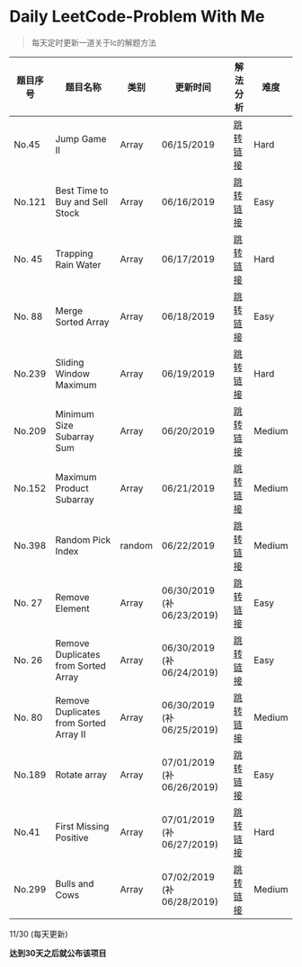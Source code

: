 # Daily LeetCode-Problem With Me
>  每天定时更新一道关于lc的解题方法

| 题目序号 | 题目名称                               | 类别   | 更新时间                  | 解法分析                                                     | 难度   |
| -------- | -------------------------------------- | ------ | ------------------------- | ------------------------------------------------------------ | ------ |
| No.45    | Jump Game II                           | Array  | 06/15/2019                | [跳转链接](https://github.com/halolong/Daily-LeetCode-Problem-With-Me/blob/master/Daily%20Notes/_45_JumpGameII.md) | Hard   |
| No.121   | Best Time to Buy and Sell Stock        | Array  | 06/16/2019                | [跳转链接](https://github.com/halolong/Daily-LeetCode-Problem-With-Me/blob/master/Daily%20Notes/_121_BestTimetoBuyandSellStock.md) | Easy   |
| No. 45   | Trapping Rain Water                    | Array  | 06/17/2019                | [跳转链接](https://github.com/halolong/Daily-LeetCode-Problem-With-Me/blob/master/Daily%20Notes/_42_TrappingRainWater.md) | Hard   |
| No. 88   | Merge Sorted Array                     | Array  | 06/18/2019                | [跳转链接](https://github.com/halolong/Daily-LeetCode-Problem-With-Me/blob/master/Daily%20Notes/_88_MergeSortedArray.md) | Easy   |
| No.239   | Sliding Window Maximum                 | Array  | 06/19/2019                | [跳转链接](https://github.com/halolong/Daily-LeetCode-Problem-With-Me/blob/master/Daily%20Notes/_239_SlidingWindowMaximum.md) | Hard   |
| No.209   | Minimum Size Subarray Sum              | Array  | 06/20/2019                | [跳转链接](https://github.com/halolong/Daily-LeetCode-Problem-With-Me/blob/master/Daily%20Notes/_209_MinimumSizeSubarraySum.md) | Medium |
| No.152   | Maximum Product Subarray               | Array  | 06/21/2019                | [跳转链接](https://github.com/halolong/Daily-LeetCode-Problem-With-Me/blob/master/Daily%20Notes/_152_MaximumProductSubarray.md) | Medium |
| No.398   | Random Pick Index                      | random | 06/22/2019                | [跳转链接](https://github.com/halolong/Daily-LeetCode-Problem-With-Me/blob/master/Daily%20Notes/_398_RandomPickIndex.md) | Medium |
| No. 27   | Remove Element                         | Array  | 06/30/2019 (补06/23/2019) | [跳转链接](https://github.com/halolong/Daily-LeetCode-Problem-With-Me/blob/master/Daily%20Notes/_27_RemoveElement.md) | Easy   |
| No. 26   | Remove Duplicates from Sorted Array    | Array  | 06/30/2019 (补06/24/2019) | [跳转链接](https://github.com/halolong/Daily-LeetCode-Problem-With-Me/blob/master/Daily%20Notes/_26_RemoveDuplicateFromSortedArray.md) | Easy   |
| No. 80   | Remove Duplicates from Sorted Array II | Array  | 06/30/2019 (补06/25/2019) | [跳转链接](https://github.com/halolong/Daily-LeetCode-Problem-With-Me/blob/master/Daily%20Notes/_80_RemoveDuplicateFromSortedArrayII.md) | Medium |
| No.189   | Rotate array                           | Array  | 07/01/2019 (补06/26/2019) | [跳转链接](https://github.com/halolong/Daily-LeetCode-Problem-With-Me/blob/master/Daily%20Notes/_189_RotateArray.md) | Easy   |
| No.41    | First Missing Positive                 | Array  | 07/01/2019 (补06/27/2019) | [跳转链接](https://github.com/halolong/Daily-LeetCode-Problem-With-Me/blob/master/Daily%20Notes/_41_FirstMissingPositive.md) | Hard   |
| No.299   | Bulls and Cows                         | Array  | 07/02/2019 (补06/28/2019) | [跳转链接](https://github.com/halolong/Daily-LeetCode-Problem-With-Me/blob/master/Daily%20Notes/_299_BullsAndCows.md) | Medium |



11/30 (每天更新)

**达到30天之后就公布该项目**

